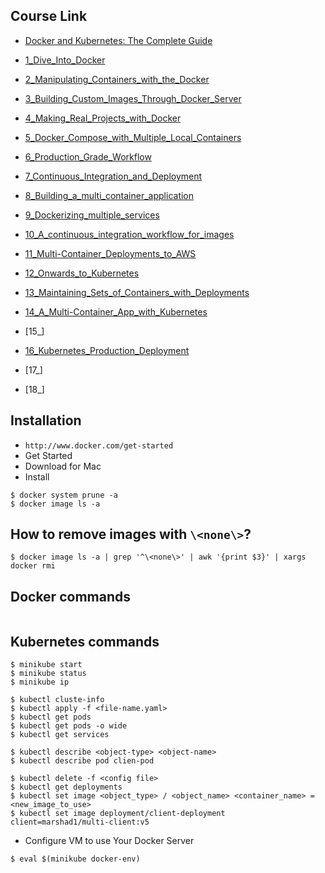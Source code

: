 ## Course Link

* [Docker and Kubernetes: The Complete Guide](https://www.udemy.com/docker-and-kubernetes-the-complete-guide/)

* [1_Dive_Into_Docker](1_Dive_Into_Docker.md)
* [2_Manipulating_Containers_with_the_Docker](2_Manipulating_Containers_with_the_Docker.md)
* [3_Building_Custom_Images_Through_Docker_Server](3_Building_Custom_Images_Through_Docker_Server.md)
* [4_Making_Real_Projects_with_Docker](4_Making_Real_Projects_with_Docker.md)
* [5_Docker_Compose_with_Multiple_Local_Containers](5_Docker_Compose_with_Multiple_Local_Containers.md)
* [6_Production_Grade_Workflow](6_Production_Grade_Workflow.md)
* [7_Continuous_Integration_and_Deployment](7_Continuous_Integration_and_Deployment.md)
* [8_Building_a_multi_container_application](8_Building_a_multi_container_application.md)
* [9_Dockerizing_multiple_services](9_Dockerizing_multiple_services.md)
* [10_A_continuous_integration_workflow_for_images](10_A_continuous_integration_workflow_for_images.md)
* [11_Multi-Container_Deployments_to_AWS](11_Multi-Container_Deployments_to_AWS.md)
* [12_Onwards_to_Kubernetes](12_Onwards_to_Kubernetes.md)
* [13_Maintaining_Sets_of_Containers_with_Deployments](13_Maintaining_Sets_of_Containers_with_Deployments.md)
* [14_A_Multi-Container_App_with_Kubernetes](14_A_Multi-Container_App_with_Kubernetes.md)
* [15_]
* [16_Kubernetes_Production_Deployment](16_Kubernetes_Production_Deployment.md)
* [17_]
* [18_]

## Installation

* `http://www.docker.com/get-started` 
* Get Started
* Download for Mac 
* Install

```
$ docker system prune -a
$ docker image ls -a
```

## How to remove images with `\<none\>`?

```
$ docker image ls -a | grep '^\<none\>' | awk '{print $3}' | xargs docker rmi
```

## Docker commands

```
```

## Kubernetes commands

```
$ minikube start
$ minikube status
$ minikube ip

$ kubectl cluste-info
$ kubectl apply -f <file-name.yaml>
$ kubectl get pods
$ kubectl get pods -o wide
$ kubectl get services

$ kubectl describe <object-type> <object-name>
$ kubectl describe pod clien-pod

$ kubectl delete -f <config file>
$ kubectl get deployments
$ kubectl set image <object_type> / <object_name> <container_name> = <new_image_to_use>
$ kubectl set image deployment/client-deployment client=marshad1/multi-client:v5
```

* Configure VM to use Your Docker Server 

```
$ eval $(minikube docker-env)
```
